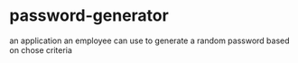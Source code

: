 # password-generator
 an application an employee can use to generate a random password based on chose criteria
